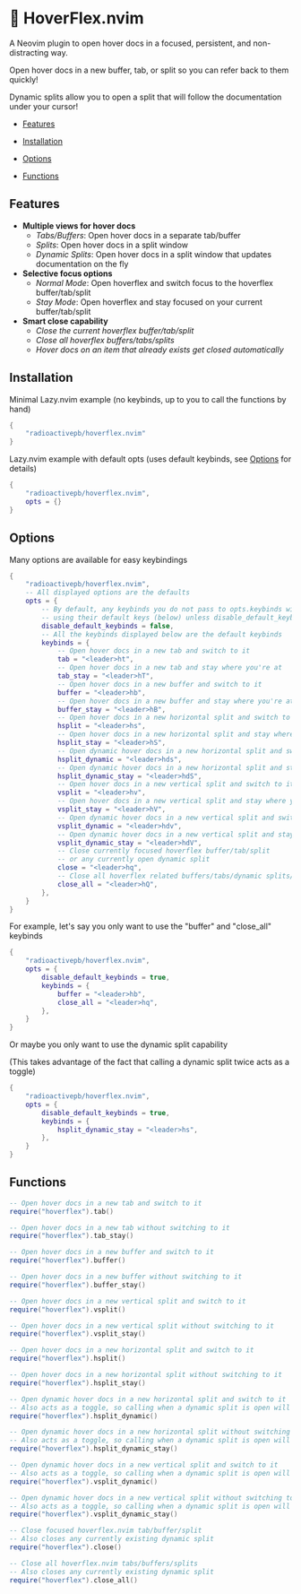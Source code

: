 # 💪 HoverFlex.nvim
A Neovim plugin to open hover docs in a focused, persistent, and non-distracting way.

Open hover docs in a new buffer, tab, or split so you can refer back to them quickly!

Dynamic splits allow you to open a split that will follow the documentation under your cursor!

- [Features](#features)
 
- [Installation](#installation)

- [Options](#options)

- [Functions](#functions)

## Features
- **Multiple views for hover docs**
    + *Tabs/Buffers*: Open hover docs in a separate tab/buffer
    + *Splits*: Open hover docs in a split window
    + *Dynamic Splits*: Open hover docs in a split window that updates documentation on the fly
- **Selective focus options**
    + *Normal Mode*: Open hoverflex and switch focus to the hoverflex buffer/tab/split
    + *Stay Mode*: Open hoverflex and stay focused on your current buffer/tab/split
- **Smart close capability**
    + *Close the current hoverflex buffer/tab/split*
    + *Close all hoverflex buffers/tabs/splits*
    + *Hover docs on an item that already exists get closed automatically*

## Installation
Minimal Lazy.nvim example (no keybinds, up to you to call the functions by hand)
```lua
{
    "radioactivepb/hoverflex.nvim"
}
```
Lazy.nvim example with default opts (uses default keybinds, see [Options](#options) for details)
```lua
{
    "radioactivepb/hoverflex.nvim",
    opts = {}
}
```
## Options
Many options are available for easy keybindings
```lua
{
    "radioactivepb/hoverflex.nvim",
    -- All displayed options are the defaults
    opts = {
        -- By default, any keybinds you do not pass to opts.keybinds will be instantiated
        -- using their default keys (below) unless disable_default_keybinds is set to true
        disable_default_keybinds = false,
        -- All the keybinds displayed below are the default keybinds
        keybinds = {
            -- Open hover docs in a new tab and switch to it
            tab = "<leader>ht",
            -- Open hover docs in a new tab and stay where you're at
            tab_stay = "<leader>hT",
            -- Open hover docs in a new buffer and switch to it
            buffer = "<leader>hb",
            -- Open hover docs in a new buffer and stay where you're at
            buffer_stay = "<leader>hB",
            -- Open hover docs in a new horizontal split and switch to it
            hsplit = "<leader>hs",
            -- Open hover docs in a new horizontal split and stay where you're at
            hsplit_stay = "<leader>hS",
            -- Open dynamic hover docs in a new horizontal split and switch to it
            hsplit_dynamic = "<leader>hds",
            -- Open dynamic hover docs in a new horizontal split and stay where you're at
            hsplit_dynamic_stay = "<leader>hdS",
            -- Open hover docs in a new vertical split and switch to it
            vsplit = "<leader>hv",
            -- Open hover docs in a new vertical split and stay where you're at
            vsplit_stay = "<leader>hV",
            -- Open dynamic hover docs in a new vertical split and switch to it
            vsplit_dynamic = "<leader>hdv",
            -- Open dynamic hover docs in a new vertical split and stay where you're at
            vsplit_dynamic_stay = "<leader>hdV",
            -- Close currently focused hoverflex buffer/tab/split
            -- or any currently open dynamic split
            close = "<leader>hq",
            -- Close all hoverflex related buffers/tabs/dynamic splits/splits
            close_all = "<leader>hQ",
        },
    }
}
```
For example, let's say you only want to use the "buffer" and "close_all" keybinds
```lua
{
    "radioactivepb/hoverflex.nvim",
    opts = {
        disable_default_keybinds = true,
        keybinds = {
            buffer = "<leader>hb",
            close_all = "<leader>hq",
        },
    }
}
```

Or maybe you only want to use the dynamic split capability

(This takes advantage of the fact that calling a dynamic split twice acts as a toggle)
```lua
{
    "radioactivepb/hoverflex.nvim",
    opts = {
        disable_default_keybinds = true,
        keybinds = {
            hsplit_dynamic_stay = "<leader>hs",
        },
    }
}
```



## Functions
```lua
-- Open hover docs in a new tab and switch to it
require("hoverflex").tab()

-- Open hover docs in a new tab without switching to it
require("hoverflex").tab_stay()

-- Open hover docs in a new buffer and switch to it
require("hoverflex").buffer()

-- Open hover docs in a new buffer without switching to it
require("hoverflex").buffer_stay()

-- Open hover docs in a new vertical split and switch to it
require("hoverflex").vsplit()

-- Open hover docs in a new vertical split without switching to it
require("hoverflex").vsplit_stay()

-- Open hover docs in a new horizontal split and switch to it
require("hoverflex").hsplit()

-- Open hover docs in a new horizontal split without switching to it
require("hoverflex").hsplit_stay()

-- Open dynamic hover docs in a new horizontal split and switch to it
-- Also acts as a toggle, so calling when a dynamic split is open will close any dynamic split 
require("hoverflex").hsplit_dynamic()

-- Open dynamic hover docs in a new horizontal split without switching to it
-- Also acts as a toggle, so calling when a dynamic split is open will close any dynamic split 
require("hoverflex").hsplit_dynamic_stay()

-- Open dynamic hover docs in a new vertical split and switch to it
-- Also acts as a toggle, so calling when a dynamic split is open will close any dynamic split 
require("hoverflex").vsplit_dynamic()

-- Open dynamic hover docs in a new vertical split without switching to it
-- Also acts as a toggle, so calling when a dynamic split is open will close any dynamic split 
require("hoverflex").vsplit_dynamic_stay()

-- Close focused hoverflex.nvim tab/buffer/split
-- Also closes any currently existing dynamic split
require("hoverflex").close()

-- Close all hoverflex.nvim tabs/buffers/splits
-- Also closes any currently existing dynamic split
require("hoverflex").close_all()
```
